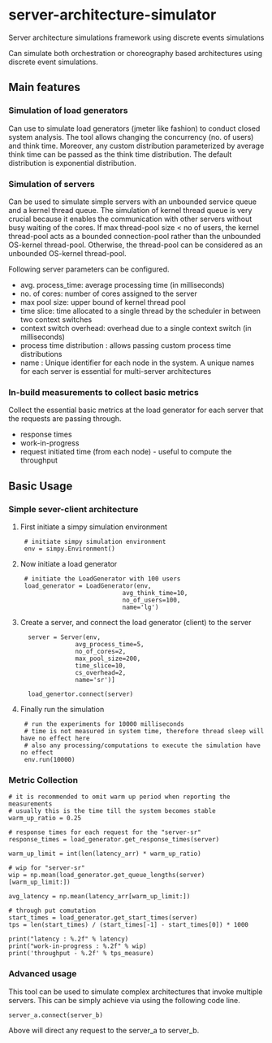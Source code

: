 # server-architecture-simulator

Server architecture simulations framework using discrete events simulations

Can simulate both orchestration or choreography based architectures using discrete event simulations.

## Main features

### Simulation of load generators 

Can use to simulate load generators (jmeter like fashion) to conduct closed system analysis. The tool allows changing the concurrency (no. of users) and think time. Moreover, any custom distribution parameterized by average think time can be passed as the think time distribution. The default distribution is exponential distribution.


### Simulation of servers

Can be used to simulate simple servers with an unbounded service queue and a kernel thread queue. The simulation of kernel thread queue is very crucial because it enables the communication with other servers without busy waiting of the cores. If max thread-pool size < no of users, the kernel thread-pool acts as a bounded connection-pool rather than the unbounded OS-kernel thread-pool. Otherwise, the thread-pool can be considered as an unbounded OS-kernel thread-pool.

Following server parameters can be configured.

 - avg. process_time: average processing time (in milliseconds)
 - no. of cores: number of cores assigned to the server
 - max pool size: upper bound of kernel thread pool
 - time slice: time allocated to a single thread by the scheduler in between two context switches
 - context switch overhead: overhead due to a single context switch (in milliseconds) 
 - process time distribution : allows passing custom process time distributions
 - name : Unique identifier for each node in the system. A unique names for each server is essential for multi-server architectures 
        
### In-build measurements to collect basic metrics

Collect the essential basic metrics at the load generator for each server that the requests are passing through.
  - response times
  - work-in-progress 
  - request initiated time (from each node) - useful to compute the throughput
  

## Basic Usage

### Simple sever-client architecture

1. First initiate a simpy simulation environment

        # initiate simpy simulation environment
        env = simpy.Environment()
    
2. Now initiate a load generator

        # initiate the LoadGenerator with 100 users 
        load_generator = LoadGenerator(env,
                                   avg_think_time=10,
                                   no_of_users=100,
                                   name='lg')
                                   
3. Create a server, and connect the load generator (client) to the server

         server = Server(env,
                      avg_process_time=5,
                      no_of_cores=2,
                      max_pool_size=200,
                      time_slice=10,
                      cs_overhead=2,
                      name='sr')]
         
         load_genertor.connect(server)

4. Finally run the simulation
        
        # run the experiments for 10000 milliseconds
        # time is not measured in system time, therefore thread sleep will have no effect here
        # also any processing/computations to execute the simulation have no effect
        env.run(10000)
        
### Metric Collection
 
    # it is recommended to omit warm up period when reporting the measurements
    # usually this is the time till the system becomes stable
    warm_up_ratio = 0.25

    # response times for each request for the "server-sr"    
    response_times = load_generator.get_response_times(server)
    
    warm_up_limit = int(len(latency_arr) * warm_up_ratio)

    # wip for "server-sr"
    wip = np.mean(load_generator.get_queue_lengths(server)[warm_up_limit:])
    
    avg_latency = np.mean(latency_arr[warm_up_limit:])
    
    # through put comutation
    start_times = load_generator.get_start_times(server)
    tps = len(start_times) / (start_times[-1] - start_times[0]) * 1000

    print("latency : %.2f" % latency)
    print("work-in-progress : %.2f" % wip)
    print('throughput - %.2f' % tps_measure)


### Advanced usage

This tool can be used to simulate complex architectures that invoke multiple servers. This can be simply achieve via using the following code line.

    server_a.connect(server_b)
    
Above will direct any request to the server_a to server_b. 
